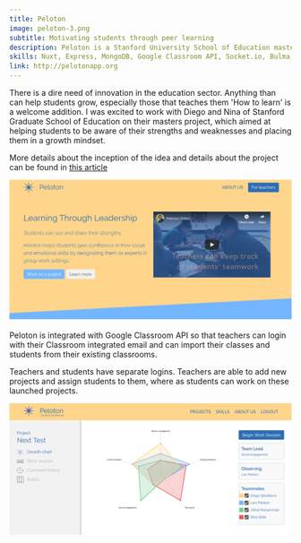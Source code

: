 ```yaml
---
title: Peloton
image: peloton-3.png
subtitle: Motivating students through peer learning
description: Peloton is a Stanford University School of Education masters project that helps students improve their confidence in social and emotional skills through peer review and qualitative feedback
skills: Nuxt, Express, MongoDB, Google Classroom API, Socket.io, Bulma, Chart.js 
link: http://pelotonapp.org
---
```

There is a dire need of innovation in the education sector. Anything than can
help students grow, especially those that teaches them 'How to learn' is a welcome
addition. I was excited to work with Diego and Nina of Stanford Graduate School
of Education on their masters project, which aimed at helping students to be
aware of their strengths and weaknesses and placing them in a growth mindset.

More details about the inception of the idea and details about the project can
be found in [this article](https://medium.com/@diegosalva.ds/portfolio-project-case-study-know-yourself-4834b49c7d77)

![peloton](/assets/images/works/peloton-3.png)

Peloton is integrated with Google Classroom API so that teachers can login with
their Classroom integrated email and can import their classes and students from their existing classrooms. 

Teachers and students have separate logins. Teachers are able to add new
projects and assign students to them, where as students can work on these
launched projects.

![peloton](/assets/images/works/peloton-2.png)
